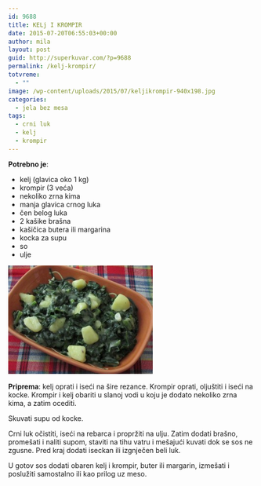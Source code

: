 ```yaml
---
id: 9688
title: KELj I KROMPIR
date: 2015-07-20T06:55:03+00:00
author: mila
layout: post
guid: http://superkuvar.com/?p=9688
permalink: /kelj-krompir/
totvreme:
  - ""
image: /wp-content/uploads/2015/07/keljikrompir-940x198.jpg
categories:
  - jela bez mesa
tags:
  - crni luk
  - kelj
  - krompir
---
```

**Potrebno je**:  
* kelj (glavica oko 1 kg)  
* krompir (3 veća)  
* nekoliko zrna kima  
* manja glavica crnog luka  
* čen belog luka  
* 2 kašike brašna  
* kašičica butera ili margarina  
* kocka za supu  
* so  
* ulje

![<img class="alignnone size-medium wp-image-9690" src="/wp-content/uploads/2015/07/keljikrompir-1024x768.jpg" alt="keljikrompir" width="300" height="225" />](/wp-content/uploads/2015/07/keljikrompir-e1437374996327.jpg)

**Priprema**: kelj oprati i iseći na šire rezance. Krompir oprati, oljuštiti i iseći na kocke. Krompir i kelj obariti u slanoj vodi u koju je dodato nekoliko zrna kima, a zatim ocediti.

Skuvati supu od kocke.

Crni luk očistiti, iseći na rebarca i propržiti na ulju. Zatim dodati brašno, promešati i naliti supom, staviti na tihu vatru i mešajući kuvati dok se sos ne zgusne. Pred kraj dodati iseckan ili izgnječen beli luk.

U gotov sos dodati obaren kelj i krompir, buter ili margarin, izmešati i poslužiti samostalno ili kao prilog uz meso.